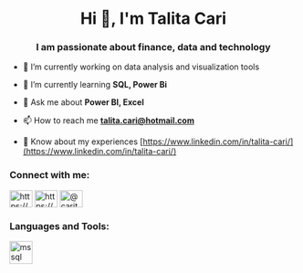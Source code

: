 
<h1 align="center">Hi 👋, I'm Talita Cari</h1>
<h3 align="center">I am passionate about finance, data and technology</h3>

- 🔭 I’m currently working on data analysis and visualization tools

- 🌱 I’m currently learning **SQL, Power Bi**

- 💬 Ask me about **Power BI, Excel**

- 📫 How to reach me **talita.cari@hotmail.com**

- 📄 Know about my experiences [https://www.linkedin.com/in/talita-cari/](https://www.linkedin.com/in/talita-cari/)

<h3 align="left">Connect with me:</h3>
<p align="left">
<a href="https://linkedin.com/in/https://www.linkedin.com/in/talita-cari/" target="blank"><img align="center" src="https://raw.githubusercontent.com/rahuldkjain/github-profile-readme-generator/master/src/images/icons/Social/linked-in-alt.svg" alt="https://www.linkedin.com/in/talita-cari/" height="30" width="40" /></a>
<a href="https://fb.com/https://www.facebook.com/talita.cari" target="blank"><img align="center" src="https://raw.githubusercontent.com/rahuldkjain/github-profile-readme-generator/master/src/images/icons/Social/facebook.svg" alt="https://www.facebook.com/talita.cari" height="30" width="40" /></a>
<a href="https://instagram.com/@caritalita" target="blank"><img align="center" src="https://raw.githubusercontent.com/rahuldkjain/github-profile-readme-generator/master/src/images/icons/Social/instagram.svg" alt="@caritalita" height="30" width="40" /></a>
</p>

<h3 align="left">Languages and Tools:</h3>
<p align="left"> <a href="https://www.microsoft.com/en-us/sql-server" target="_blank" rel="noreferrer"> <img src="https://www.svgrepo.com/show/303229/microsoft-sql-server-logo.svg" alt="mssql" width="40" height="40"/> </a> </p>



<!--
**TalitaCari/TalitaCari** is a ✨ _special_ ✨ repository because its `README.md` (this file) appears on your GitHub profile.

Here are some ideas to get you started:

- 🔭 I’m currently working on .
- 🌱 I’m currently learning ...
- 👯 I’m looking to collaborate on ...
- 🤔 I’m looking for help with ...
- 💬 Ask me about ...
- 📫 How to reach me: ...
- 😄 Pronouns: ...
- ⚡ Fun fact: ...
-->
